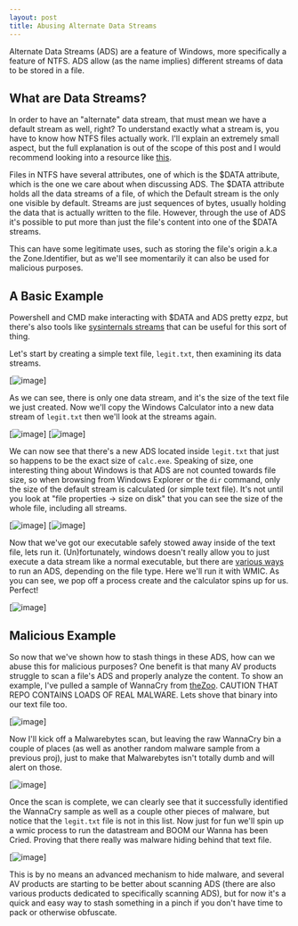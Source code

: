```yaml
---
layout: post
title: Abusing Alternate Data Streams
---
```


Alternate Data Streams (ADS) are a feature of Windows, more specifically a feature of NTFS. ADS allow (as the name implies) different streams of data to be stored in a file.

## What are Data Streams?  
In order to have an "alternate" data stream, that must mean we have a default stream as well, right? To understand exactly what a stream is, you have to know how NTFS files actually work. I'll explain an extremely small aspect, but the full explanation is out of the scope of this post and I would recommend looking into a resource like [this](https://thestarman.pcministry.com/asm/mbr/IntNTFSfs.htm).  

Files in NTFS have several attributes, one of which is the $DATA attribute, which is the one we care about when discussing ADS. The $DATA attribute holds all the data streams of a file, of which the Default stream is the only one visible by default. Streams are just sequences of bytes, usually holding the data that is actually written to the file. However, through the use of ADS it's possible to put more than just the file's content into one of the $DATA streams.  

This can have some legitimate uses, such as storing the file's origin a.k.a the Zone.Identifier, but as we'll see momentarily it can also be used for malicious purposes.  

## A Basic Example  
Powershell and CMD make interacting with $DATA and ADS pretty ezpz, but there's also tools like [sysinternals streams](https://docs.microsoft.com/en-us/sysinternals/downloads/streams) that can be useful for this sort of thing.  

Let's start by creating a simple text file, `legit.txt`, then examining its data streams.

[![image](/images/ads/ads1.PNG)]

As we can see, there is only one data stream, and it's the size of the text file we just created. Now we'll copy the Windows Calculator into a new data stream of `legit.txt` then we'll look at the streams again.

[![image](/images/ads/ads2.png)]
[![image](/images/ads/ads3.png)]

We can now see that there's a new ADS located inside `legit.txt` that just so happens to be the exact size of `calc.exe`. Speaking of size, one interesting thing about Windows is that ADS are not counted towards file size, so when browsing from Windows Explorer or the `dir` command, only the size of the default stream is calculated (or simple text file). It's not until you look at "file properties -> size on disk" that you can see the size of the whole file, including all streams.

[![image](/images/ads/ads4.0.PNG)]
[![image](/images/ads/ads4.1.png)]

Now that we've got our executable safely stowed away inside of the text file, lets run it. (Un)fortunately, windows doesn't really allow you to just execute a data stream like a normal executable, but there are [various ways](https://gist.github.com/api0cradle/cdd2d0d0ec9abb686f0e89306e277b8f) to run an ADS, depending on the file type. Here we'll run it with WMIC. As you can see, we pop off a process create and the calculator spins up for us. Perfect!

[![image](/images/ads/ads5.png)]

## Malicious Example 
So now that we've shown how to stash things in these ADS, how can we abuse this for malicious purposes? One benefit is that many AV products struggle to scan a file's ADS and properly analyze the content. To show an example, I've pulled a sample of WannaCry from [theZoo](https://github.com/ytisf/theZoo). CAUTION THAT REPO CONTAINS LOADS OF REAL MALWARE. Lets shove that binary into our text file too. 

[![image](/images/ads/ads6.png)]

Now I'll kick off a Malwarebytes scan, but leaving the raw WannaCry bin a couple of places (as well as another random malware sample from a previous proj), just to make that Malwarebytes isn't totally dumb and will alert on those. 

[![image](/images/ads/ads7.png)]

Once the scan is complete, we can clearly see that it successfully identified the WannaCry sample as well as a couple other pieces of malware, but notice that the `legit.txt` file is not in this list. Now just for fun we'll spin up a wmic process to run the datastream and BOOM our Wanna has been Cried. Proving that there really was malware hiding behind that text file.  

[![image](/images/ads/ads8.png)]

This is by no means an advanced mechanism to hide malware, and several AV products are starting to be better about scanning ADS (there are also various products dedicated to specifically scanning ADS), but for now it's a quick and easy way to stash something in a pinch if you don't have time to pack or otherwise obfuscate.